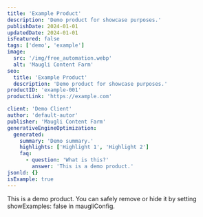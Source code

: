 ```yaml
---
title: 'Example Product'
description: 'Demo product for showcase purposes.'
publishDate: 2024-01-01
updatedDate: 2024-01-01
isFeatured: false
tags: ['demo', 'example']
image:
  src: '/img/free_automation.webp'
  alt: 'Maugli Content Farm'
seo:
  title: 'Example Product'
  description: 'Demo product for showcase purposes.'
productID: 'example-001'
productLink: 'https://example.com'

client: 'Demo Client'
author: 'default-autor'
publisher: 'Maugli Content Farm'
generativeEngineOptimization:
  generated:
    summary: 'Demo summary.'
    highlights: ['Highlight 1', 'Highlight 2']
    faq:
      - question: 'What is this?'
        answer: 'This is a demo product.'
jsonld: {}
isExample: true
---
```

This is a demo product. You can safely remove or hide it by setting showExamples: false in maugliConfig.
